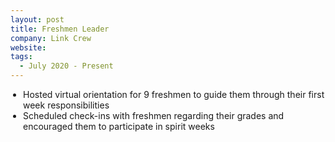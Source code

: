 ```yaml
---
layout: post
title: Freshmen Leader
company: Link Crew
website: 
tags: 
  - July 2020 - Present
---
```

<ul style = "padding-left:20px;">
<li>Hosted virtual orientation for 9 freshmen to guide them through their first week responsibilities </li>
<li>Scheduled check-ins with freshmen regarding their grades and encouraged them to participate in spirit weeks </li>
</ul>
